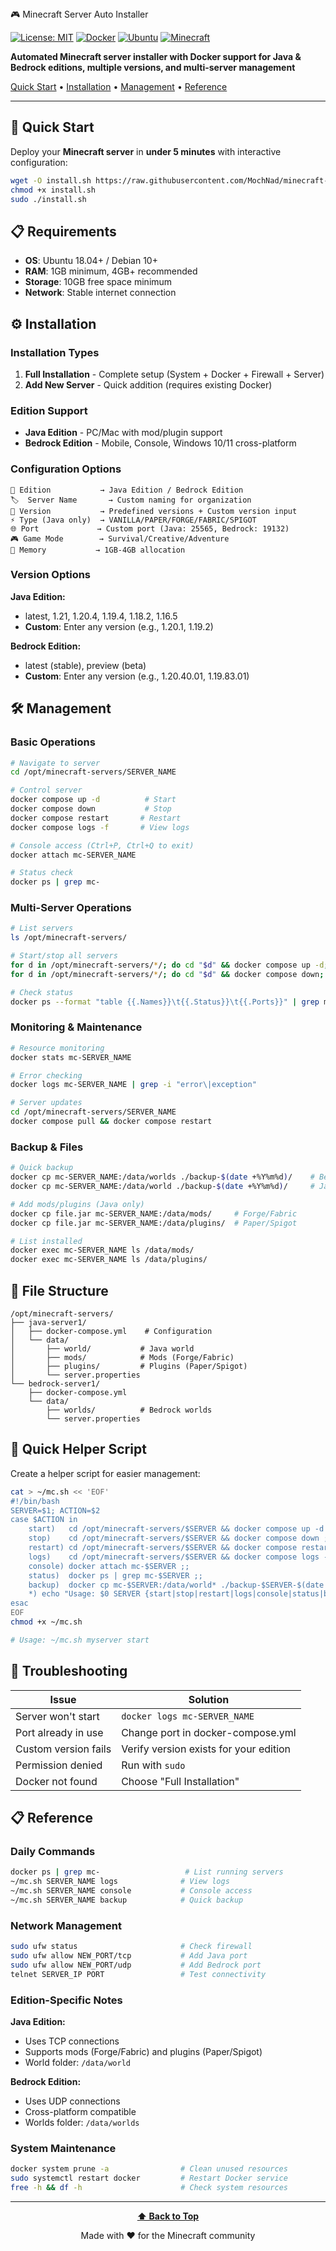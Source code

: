 <div align="center>

# 🎮 Minecraft Server Auto Installer

[![License: MIT](https://img.shields.io/badge/License-MIT-yellow.svg)](https://opensource.org/licenses/MIT)
[![Docker](https://img.shields.io/badge/Docker-Enabled-blue.svg)](https://www.docker.com/)
[![Ubuntu](https://img.shields.io/badge/Ubuntu-18.04+-orange.svg)](https://ubuntu.com/)
[![Minecraft](https://img.shields.io/badge/Minecraft-Java%20%26%20Bedrock-green.svg)](https://minecraft.net/)

**Automated Minecraft server installer with Docker support for Java & Bedrock editions, multiple versions, and multi-server management**

[Quick Start](#-quick-start) • [Installation](#-installation) • [Management](#-management) • [Reference](#-reference)

</div>

---

## 🚀 Quick Start

Deploy your **Minecraft server** in **under 5 minutes** with interactive configuration:

```bash
wget -O install.sh https://raw.githubusercontent.com/MochNad/minecraft-server-installer/main/install-minecraft-docker.sh
chmod +x install.sh
sudo ./install.sh
```

## 📋 Requirements

- **OS**: Ubuntu 18.04+ / Debian 10+
- **RAM**: 1GB minimum, 4GB+ recommended
- **Storage**: 10GB free space minimum
- **Network**: Stable internet connection

## ⚙️ Installation

### Installation Types

1. **Full Installation** - Complete setup (System + Docker + Firewall + Server)
2. **Add New Server** - Quick addition (requires existing Docker)

### Edition Support

- **Java Edition** - PC/Mac with mod/plugin support
- **Bedrock Edition** - Mobile, Console, Windows 10/11 cross-platform

### Configuration Options

```
💎 Edition           → Java Edition / Bedrock Edition
🏷️  Server Name       → Custom naming for organization
🎯 Version           → Predefined versions + Custom version input
⚡ Type (Java only)  → VANILLA/PAPER/FORGE/FABRIC/SPIGOT
🌐 Port             → Custom port (Java: 25565, Bedrock: 19132)
🎮 Game Mode        → Survival/Creative/Adventure
💾 Memory           → 1GB-4GB allocation
```

### Version Options

**Java Edition:**

- latest, 1.21, 1.20.4, 1.19.4, 1.18.2, 1.16.5
- **Custom**: Enter any version (e.g., 1.20.1, 1.19.2)

**Bedrock Edition:**

- latest (stable), preview (beta)
- **Custom**: Enter any version (e.g., 1.20.40.01, 1.19.83.01)

## 🛠️ Management

### Basic Operations

```bash
# Navigate to server
cd /opt/minecraft-servers/SERVER_NAME

# Control server
docker compose up -d          # Start
docker compose down           # Stop
docker compose restart       # Restart
docker compose logs -f       # View logs

# Console access (Ctrl+P, Ctrl+Q to exit)
docker attach mc-SERVER_NAME

# Status check
docker ps | grep mc-
```

### Multi-Server Operations

```bash
# List servers
ls /opt/minecraft-servers/

# Start/stop all servers
for d in /opt/minecraft-servers/*/; do cd "$d" && docker compose up -d; done
for d in /opt/minecraft-servers/*/; do cd "$d" && docker compose down; done

# Check status
docker ps --format "table {{.Names}}\t{{.Status}}\t{{.Ports}}" | grep mc-
```

### Monitoring & Maintenance

```bash
# Resource monitoring
docker stats mc-SERVER_NAME

# Error checking
docker logs mc-SERVER_NAME | grep -i "error\|exception"

# Server updates
cd /opt/minecraft-servers/SERVER_NAME
docker compose pull && docker compose restart
```

### Backup & Files

```bash
# Quick backup
docker cp mc-SERVER_NAME:/data/worlds ./backup-$(date +%Y%m%d)/    # Bedrock
docker cp mc-SERVER_NAME:/data/world ./backup-$(date +%Y%m%d)/     # Java

# Add mods/plugins (Java only)
docker cp file.jar mc-SERVER_NAME:/data/mods/     # Forge/Fabric
docker cp file.jar mc-SERVER_NAME:/data/plugins/  # Paper/Spigot

# List installed
docker exec mc-SERVER_NAME ls /data/mods/
docker exec mc-SERVER_NAME ls /data/plugins/
```

## 📁 File Structure

```
/opt/minecraft-servers/
├── java-server1/
│   ├── docker-compose.yml    # Configuration
│   └── data/
│       ├── world/           # Java world
│       ├── mods/            # Mods (Forge/Fabric)
│       ├── plugins/         # Plugins (Paper/Spigot)
│       └── server.properties
└── bedrock-server1/
    ├── docker-compose.yml
    └── data/
        ├── worlds/          # Bedrock worlds
        └── server.properties
```

## 🔧 Quick Helper Script

Create a helper script for easier management:

```bash
cat > ~/mc.sh << 'EOF'
#!/bin/bash
SERVER=$1; ACTION=$2
case $ACTION in
    start)   cd /opt/minecraft-servers/$SERVER && docker compose up -d ;;
    stop)    cd /opt/minecraft-servers/$SERVER && docker compose down ;;
    restart) cd /opt/minecraft-servers/$SERVER && docker compose restart ;;
    logs)    cd /opt/minecraft-servers/$SERVER && docker compose logs -f ;;
    console) docker attach mc-$SERVER ;;
    status)  docker ps | grep mc-$SERVER ;;
    backup)  docker cp mc-$SERVER:/data/world* ./backup-$SERVER-$(date +%Y%m%d)/ ;;
    *) echo "Usage: $0 SERVER {start|stop|restart|logs|console|status|backup}" ;;
esac
EOF
chmod +x ~/mc.sh

# Usage: ~/mc.sh myserver start
```

## 🚨 Troubleshooting

| **Issue**            | **Solution**                           |
| -------------------- | -------------------------------------- |
| Server won't start   | `docker logs mc-SERVER_NAME`           |
| Port already in use  | Change port in docker-compose.yml      |
| Custom version fails | Verify version exists for your edition |
| Permission denied    | Run with `sudo`                        |
| Docker not found     | Choose "Full Installation"             |

## 📋 Reference

### Daily Commands

```bash
docker ps | grep mc-                   # List running servers
~/mc.sh SERVER_NAME logs              # View logs
~/mc.sh SERVER_NAME console           # Console access
~/mc.sh SERVER_NAME backup            # Quick backup
```

### Network Management

```bash
sudo ufw status                       # Check firewall
sudo ufw allow NEW_PORT/tcp           # Add Java port
sudo ufw allow NEW_PORT/udp           # Add Bedrock port
telnet SERVER_IP PORT                 # Test connectivity
```

### Edition-Specific Notes

**Java Edition:**

- Uses TCP connections
- Supports mods (Forge/Fabric) and plugins (Paper/Spigot)
- World folder: `/data/world`

**Bedrock Edition:**

- Uses UDP connections
- Cross-platform compatible
- Worlds folder: `/data/worlds`

### System Maintenance

```bash
docker system prune -a                # Clean unused resources
sudo systemctl restart docker         # Restart Docker service
free -h && df -h                      # Check system resources
```

---

<div align="center">

**[⬆ Back to Top](#-minecraft-server-auto-installer)**

Made with ❤️ for the Minecraft community

</div>

